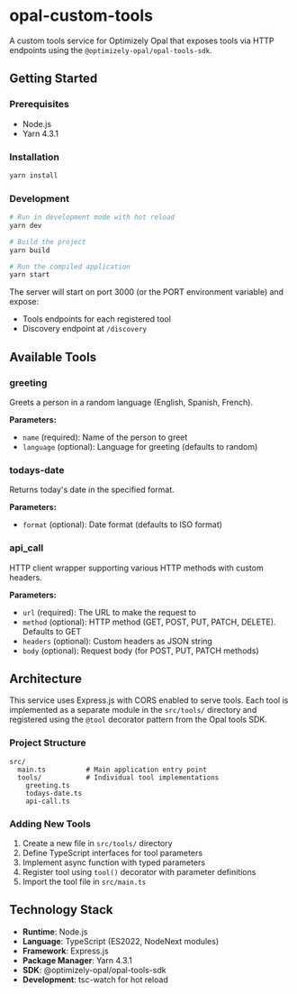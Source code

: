 # opal-custom-tools

A custom tools service for Optimizely Opal that exposes tools via HTTP endpoints using the `@optimizely-opal/opal-tools-sdk`.

## Getting Started

### Prerequisites
- Node.js
- Yarn 4.3.1

### Installation
```bash
yarn install
```

### Development
```bash
# Run in development mode with hot reload
yarn dev

# Build the project
yarn build

# Run the compiled application
yarn start
```

The server will start on port 3000 (or the PORT environment variable) and expose:
- Tools endpoints for each registered tool
- Discovery endpoint at `/discovery`

## Available Tools

### greeting
Greets a person in a random language (English, Spanish, French).

**Parameters:**
- `name` (required): Name of the person to greet
- `language` (optional): Language for greeting (defaults to random)

### todays-date
Returns today's date in the specified format.

**Parameters:**
- `format` (optional): Date format (defaults to ISO format)

### api_call
HTTP client wrapper supporting various HTTP methods with custom headers.

**Parameters:**
- `url` (required): The URL to make the request to
- `method` (optional): HTTP method (GET, POST, PUT, PATCH, DELETE). Defaults to GET
- `headers` (optional): Custom headers as JSON string
- `body` (optional): Request body (for POST, PUT, PATCH methods)

## Architecture

This service uses Express.js with CORS enabled to serve tools. Each tool is implemented as a separate module in the `src/tools/` directory and registered using the `@tool` decorator pattern from the Opal tools SDK.

### Project Structure
```
src/
  main.ts          # Main application entry point
  tools/           # Individual tool implementations
    greeting.ts
    todays-date.ts
    api-call.ts
```

### Adding New Tools

1. Create a new file in `src/tools/` directory
2. Define TypeScript interfaces for tool parameters
3. Implement async function with typed parameters
4. Register tool using `tool()` decorator with parameter definitions
5. Import the tool file in `src/main.ts`

## Technology Stack

- **Runtime**: Node.js
- **Language**: TypeScript (ES2022, NodeNext modules)
- **Framework**: Express.js
- **Package Manager**: Yarn 4.3.1
- **SDK**: @optimizely-opal/opal-tools-sdk
- **Development**: tsc-watch for hot reload